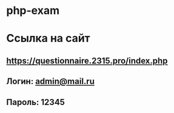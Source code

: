 # php-exam

# Ссылка на сайт
https://questionnaire.2315.pro/index.php
---
Логин: admin@mail.ru
---
Пароль: 12345
---
